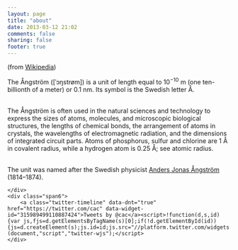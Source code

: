 ```yaml
---
layout: page
title: "about"
date: 2013-03-12 21:02
comments: false
sharing: false
footer: true
---
```


<div class="row-fluid">
	<div class="span6">
(from <a href="http://en.wikipedia.org/wiki/Angstrom">Wikipedia</a>)<p /><p />

The Ångström ([ˈɔŋstrøm]) is a unit of length equal to 10<sup>−10</sup> m (one ten-billionth of a meter) or 0.1 nm. Its symbol is the Swedish letter Å.<br />&nbsp;<p /><p />

The Ångström is often used in the natural sciences and technology to express the sizes of atoms, molecules, and microscopic biological structures, the lengths of chemical bonds, the arrangement of atoms in crystals, the wavelengths of electromagnetic radiation, and the dimensions of integrated circuit parts. Atoms of phosphorus, sulfur and chlorine are 1 Å in covalent radius, while a hydrogen atom is 0.25 Å; see atomic radius.<br />&nbsp;<p /><p />

The unit was named after the Swedish physicist <a href="http://en.wikipedia.org/wiki/Anders_Jonas_%C3%85ngstr%C3%B6m">Anders Jonas Ångström</a> (1814–1874).<p /><p />

	</div>
	<div class="span6">
		<a class="twitter-timeline" data-dnt="true" href="https://twitter.com/cac" data-widget-id="315989499110887424">Tweets by @cac</a><script>!function(d,s,id){var js,fjs=d.getElementsByTagName(s)[0];if(!d.getElementById(id)){js=d.createElement(s);js.id=id;js.src="//platform.twitter.com/widgets.js";fjs.parentNode.insertBefore(js,fjs);}}(document,"script","twitter-wjs");</script>
	</div>
</div>
<div id="push"></div>
<div id="push"></div>
<div id="push"></div>
<div id="push"></div>
<div id="push"></div>
<div id="push"></div>
<div id="push"></div>
<div id="push"></div>